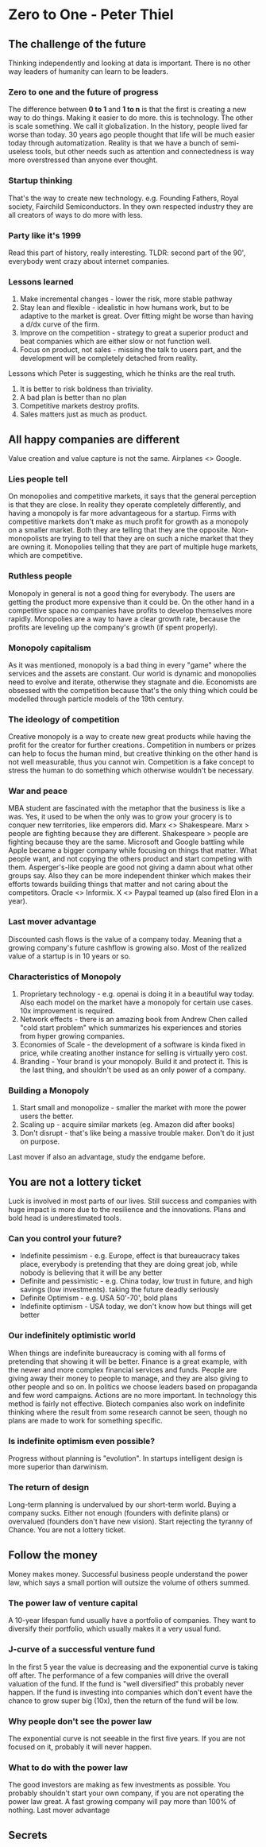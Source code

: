 # Zero to One - Peter Thiel

## The challenge of the future

Thinking independently and looking at data is important. There is no other way leaders of humanity can learn to be leaders.

### Zero to one and the future of progress

The difference between __0 to 1__ and __1 to n__ is that the first is creating a new way to do things. Making it easier to do more. this is technology. The other is scale something. We call it globalization. In the history, people lived far worse than today. 30 years ago people thought that life will be much easier today through automatization. Reality is that we have a bunch of semi-useless tools, but other needs such as attention and connectedness is way more overstressed than anyone ever thought.

### Startup thinking

That's the way to create new technology. e.g. Founding Fathers, Royal society, Fairchild Semiconductors. In they own respected industry they are all creators of ways to do more with less.

### Party like it's 1999

Read this part of history, really interesting. TLDR: second part of the 90', everybody went crazy about internet companies.

### Lessons learned

1. Make incremental changes - lower the risk, more stable pathway
2. Stay lean and flexible - idealistic in how humans work, but to be adaptive to the market is great. Over fitting might be worse than having a d/dx curve of the firm.
3. Improve on the competition - strategy to great a superior product and beat companies which are either slow or not function well.
4. Focus on product, not sales - missing the talk to users part, and the development will be completely detached from reality.

Lessons which Peter is suggesting, which he thinks are the real truth.

1. It is better to risk boldness than triviality.
2. A bad plan is better than no plan
3. Competitive markets destroy profits.
4. Sales matters just as much as product.

## All happy companies are different

Value creation and value capture is not the same. Airplanes <> Google.

### Lies people tell

On monopolies and competitive markets, it says that the general perception is that they are close. In reality they operate completely differently, and having a monopoly is far more advantageous for a startup. Firms with competitive markets don't make as much profit for growth as a monopoly on a smaller market. Both they are telling that they are the opposite.
Non-monopolists are trying to tell that they are on such a niche market that they are owning it. Monopolies telling that they are part of multiple huge markets, which are competitive.

### Ruthless people

Monopoly in general is not a good thing for everybody. The users are getting the product more expensive than it could be. On the other hand in a competitive space no companies have profits to develop themselves more rapidly. Monopolies are a way to have a clear growth rate, because the profits are leveling up the company's growth (if spent properly).

### Monopoly capitalism

As it was mentioned, monopoly is a bad thing in every "game" where the services and the assets are constant. Our world is dynamic and monopolies need to evolve and iterate, otherwise they stagnate and die. Economists are obsessed with the competition because that's the only thing which could be modelled through particle models of the 19th century. 

### The ideology of competition

Creative monopoly is a way to create new great products while having the profit for the creator for further creations. Competition in numbers or prizes can help to focus the human mind, but creative thinking on the other hand is not well measurable, thus you cannot win. Competition is a fake concept to stress the human to do something which otherwise wouldn't be necessary.

### War and peace

MBA student are fascinated with the metaphor that the business is like a was. Yes, it used to be when the only was to grow your grocery is to conquer new territories, like emperors did. Marx <> Shakespeare. Marx > people are fighting because they are different. Shakespeare > people are fighting because they are the same. Microsoft and Google battling while Apple became a bigger company while focusing on things that matter. What people want, and not copying the others product and start competing with them. Asperger's-like people are good not giving a damn about what other groups say. Also they can be more independent thinker which makes their efforts towards building things that matter and not caring about the competitors. Oracle <> Informix.
X <> Paypal teamed up (also fired Elon in a year).

### Last mover advantage

Discounted cash flows is the value of a company today. Meaning that a growing company's future cashflow is growing also. Most of the realized value of a startup is in 10 years or so.

### Characteristics of Monopoly

1. Proprietary technology - e.g. openai is doing it in a beautiful way today. Also each model on the market have a monopoly for certain use cases. 10x improvement is required.
2. Network effects - there is an amazing book from Andrew Chen called "cold start problem" which summarizes his experiences and stories from hyper growing companies.
3. Economies of Scale - the development of a software is kinda fixed in price, while creating another instance for selling is virtually yero cost.
4. Branding - Your brand is your monopoly. Build it and protect it. This is the last thing, and shouldn't be used as an only power of a company.

### Building a Monopoly

1. Start small and monopolize - smaller the market with more the power users the better.
2. Scaling up - acquire similar markets (eg. Amazon did after books)
3. Don't disrupt - that's like being a massive trouble maker. Don't do it just on purpose.

Last mover if also an advantage, study the endgame before.

## You are not a lottery ticket

Luck is involved in most parts of our lives. Still success and companies with huge impact is more due to the resilience and the innovations. Plans and bold head is underestimated tools.

### Can you control your future?

- Indefinite pessimism - e.g. Europe, effect is that bureaucracy takes place, everybody is pretending that they are doing great job, while nobody is believing that it will be any better
- Definite and pessimistic - e.g. China today, low trust in future, and high savings (low investments). taking the future deadly seriously
- Definite Optimism - e.g. USA 50'-70', bold plans
- Indefinite optimism - USA today, we don't know how but things will get better

### Our indefinitely optimistic world

When things are indefinite bureaucracy is coming with all forms of pretending that showing it will be better. Finance is a great example, with the newer and more complex financial services and funds. People are giving away their money to people to manage, and they are also giving to other people and so on.
In politics we choose leaders based on propaganda and few word campaigns. Actions are no more important.
In technology this method is fairly not effective. Biotech companies also work on indefinite thinking where the result from some research cannot be seen, though no plans are made to work for something specific.

### Is indefinite optimism even possible?

Progress without planning is "evolution". In startups intelligent design is more superior than darwinism.

### The return of design

Long-term planning is undervalued by our short-term world. Buying a company sucks. Either not enough (founders with definite plans) or overvalued (founders don't have new vision).
Start rejecting the tyranny of Chance. You are not a lottery ticket.

## Follow the money

Money makes money. Successful business people understand the power law, which says a small portion will outsize the volume of others summed.

### The power law of venture capital

A 10-year lifespan fund usually have a portfolio of companies. They want to diversify their portfolio, which usually makes it a very usual fund.

### J-curve of a successful venture fund

In the first 5 year the value is decreasing and the exponential curve is taking off after. The performance of a few companies will drive the overall valuation of the fund. If the fund is "well diversified" this probably never happen. If the fund is investing into companies which don't event have the chance to grow super big (10x), then the return of the fund will be low.

### Why people don't see the power law

The exponential curve is not seeable in the first five years. If you are not focused on it, probably it will never happen.

### What to do with the power law

The good investors are making as few investments as possible. You probably shouldn't start your own company, if you are not operating the power law great. A fast growing company will pay more than 100% of nothing. Last mover advantage

## Secrets
